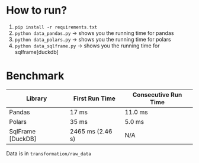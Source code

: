 How to run?
===========

1. `pip install -r requirements.txt`
2. `python data_pandas.py` -> shows you the running time for pandas
3. `python data_polars.py` -> shows you the running time for polars
4. `python data_sqlframe.py` -> shows you the running time for sqlframe[duckdb]


Benchmark
=========


| Library             | First Run Time | Consecutive Run Time |
|---------------------|----------------|-----------------------|
| Pandas              | 17 ms          | 11.0 ms               |
| Polars              | 35 ms          | 5.0 ms                |
| SqlFrame [DuckDB]   | 2465 ms (2.46 s)| N/A                   |


Data is in `transformation/raw_data`